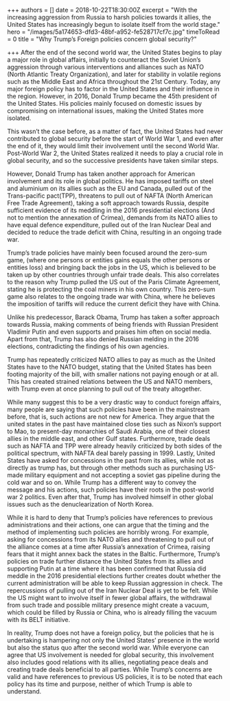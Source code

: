 +++
authors = []
date = 2018-10-22T18:30:00Z
excerpt = "With the increasing aggression from Russia to harsh policies towards it allies, the United States has increasingly begun to isolate itself from the world stage."
hero = "/images/5a174653-dfd3-48bf-a952-fe528717cf7c.jpg"
timeToRead = 0
title = "Why Trump’s Foreign policies concern global security?"

+++
After the end of the second world war, the United States begins to play a major role in global affairs, initially to counteract the Soviet Union’s aggression through various interventions and alliances such as NATO (North Atlantic Treaty Organization), and later for stability in volatile regions such as the Middle East and Africa throughout the 21st Century. Today, any major foreign policy has to factor in the United States and their influence in the region. However, in 2016, Donald Trump became the 45th president of the United States. His policies mainly focused on domestic issues by compromising on international issues, making the United States more isolated.

This wasn’t the case before, as a matter of fact, the United States had never contributed to global security before the start of World War 1, and even after the end of it, they would limit their involvement until the second World War. Post-World War 2, the United States realized it needs to play a crucial role in global security, and so the successive presidents have taken similar steps.

However, Donald Trump has taken another approach for American involvement and its role in global politics. He has imposed tariffs on steel and aluminium on its allies such as the EU and Canada, pulled out of the Trans-pacific pact(TPP), threatens to pull out of NAFTA (North American Free Trade Agreement), taking a soft approach towards Russia, despite sufficient evidence of its meddling in the 2016 presidential elections (And not to mention the annexation of Crimea), demands from its NATO allies to have equal defence expenditure, pulled out of the Iran Nuclear Deal and decided to reduce the trade deficit with China, resulting in an ongoing trade war.

Trump’s trade policies have mainly been focused around the zero-sum game, (where one persons or entities gains equals the other persons or entities loss) and bringing back the jobs in the US, which is believed to be taken up by other countries through unfair trade deals. This also correlates to the reason why Trump pulled the US out of the Paris Climate Agreement, stating he is protecting the coal miners in his own country. This zero-sum game also relates to the ongoing trade war with China, where he believes the imposition of tariffs will reduce the current deficit they have with China.

Unlike his predecessor, Barack Obama, Trump has taken a softer approach towards Russia, making comments of being friends with Russian President Vladimir Putin and even supports and praises him often on social media. Apart from that, Trump has also denied Russian melding in the 2016 elections, contradicting the findings of his own agencies.

Trump has repeatedly criticized NATO allies to pay as much as the United States have to the NATO budget, stating that the United States has been footing majority of the bill, with smaller nations not paying enough or at all. This has created strained relations between the US and NATO members, with Trump even at once planning to pull out of the treaty altogether.

While many suggest this to be a very drastic way to conduct foreign affairs, many people are saying that such policies have been in the mainstream before, that is, such actions are not new for America. They argue that the united states in the past have maintained close ties such as Nixon’s support to Mao, to present-day monarchies of Saudi Arabia, one of their closest allies in the middle east, and other Gulf states. Furthermore, trade deals such as NAFTA and TPP were already heavily criticized by both sides of the political spectrum, with NAFTA deal barely passing in 1999. Lastly, United States have asked for concessions in the past from its allies, while not as directly as trump has, but through other methods such as purchasing US-made military equipment and not accepting a soviet gas pipeline during the cold war and so on. While Trump has a different way to convey the message and his actions, such policies have their roots in the post-world war 2 politics. Even after that, Trump has involved himself in other global issues such as the denuclearization of North Korea.

While it is hard to deny that Trump’s policies have references to previous administrations and their actions, one can argue that the timing and the method of implementing such policies are horribly wrong. For example, asking for concessions from its NATO allies and threatening to pull out of the alliance comes at a time after Russia’s annexation of Crimea, raising fears that it might annex back the states in the Baltic. Furthermore, Trump’s policies on trade further distance the United States from its allies and supporting Putin at a time where it has been confirmed that Russia did meddle in the 2016 presidential elections further creates doubt whether the current administration will be able to keep Russian aggression in check. The repercussions of pulling out of the Iran Nuclear Deal is yet to be felt. While the US might want to involve itself in fewer global affairs, the withdrawal from such trade and possible military presence might create a vacuum, which could be filled by Russia or China, who is already filling the vacuum with its BELT initiative.

In reality, Trump does not have a foreign policy, but the policies that he is undertaking is hampering not only the United States’ presence in the world but also the status quo after the second world war. While everyone can agree that US involvement is needed for global security, this involvement also includes good relations with its allies, negotiating peace deals and creating trade deals beneficial to all parties. While Trump’s concerns are valid and have references to previous US policies, it is to be noted that each policy has its time and purpose, neither of which Trump is able to understand.